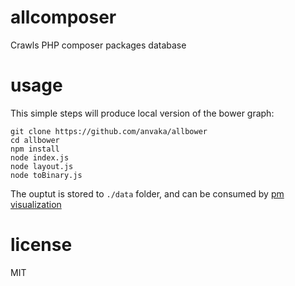 # allcomposer

Crawls PHP composer packages database

# usage

This simple steps will produce local version of the bower graph:

```
git clone https://github.com/anvaka/allbower
cd allbower
npm install
node index.js
node layout.js
node toBinary.js
```

The ouptut is stored to `./data` folder, and can be consumed by [pm visualization](https://github.com/anvaka/pm)

# license

MIT
